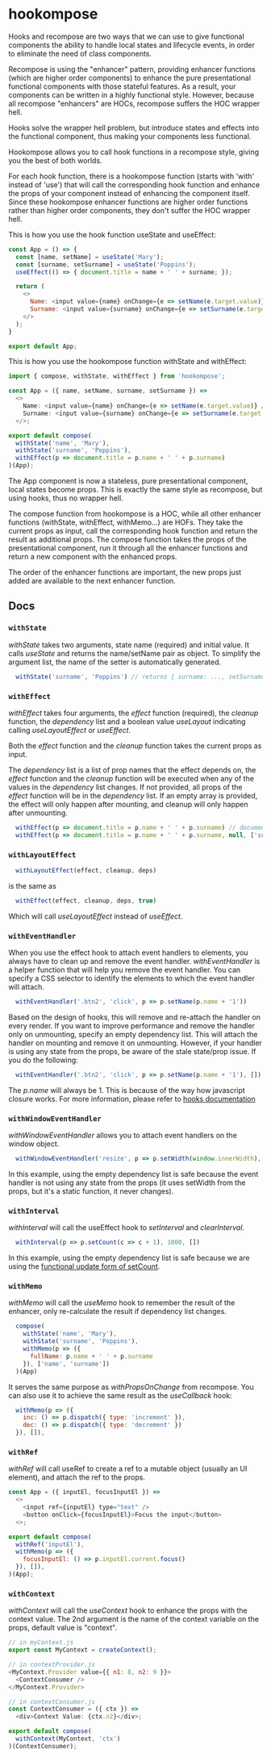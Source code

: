 # hookompose

Hooks and recompose are two ways that we can use to give functional components the ability to handle local states and lifecycle events, in order to eliminate the need of class components.

Recompose is using the "enhancer" pattern, providing enhancer functions (which are higher order components) to enhance the pure presentational functional components with those stateful features. As a result, your components can be written in a highly functional style. However, because all recompose "enhancers" are HOCs, recompose suffers the HOC wrapper hell.

Hooks solve the wrapper hell problem, but introduce states and effects into the functional component, thus making your components less functional.

Hookompose allows you to call hook functions in a recompose style, giving you the best of both worlds.

For each hook function, there is a hookompose function (starts with 'with' instead of 'use') that will call the corresponding hook function and enhance the props of your component instead of enhancing the component itself. Since these hookompose enhancer functions are higher order functions rather than higher order components, they don't suffer the HOC wrapper hell.

This is how you use the hook function useState and useEffect:

```js
const App = () => {
  const [name, setName] = useState('Mary');
  const [surname, setSurname] = useState('Poppins');
  useEffect(() => { document.title = name + ' ' + surname; });

  return (
    <>
      Name: <input value={name} onChange={e => setName(e.target.value)} />
      Surname: <input value={surname} onChange={e => setSurname(e.target.value)} />
    </>
  );
}

export default App;
```

This is how you use the hookompose function withState and withEffect:

```js
import { compose, withState, withEffect } from 'hookompose';

const App = ({ name, setName, surname, setSurname }) =>
  <>
    Name: <input value={name} onChange={e => setName(e.target.value)} />
    Surname: <input value={surname} onChange={e => setSurname(e.target.value)} />
  </>;

export default compose(
  withState('name', 'Mary'),
  withState('surname', 'Poppins'),
  withEffect(p => document.title = p.name + ' ' + p.surname)
)(App);
```

The App component is now a stateless, pure presentational component, local states become props. This is exactly the same style as recompose, but using hooks, thus no wrapper hell.

The compose function from hookompose is a HOC, while all other enhancer functions (withState, withEffect, withMemo...) are HOFs. They take the current props as input, call the corresponding hook function and return the result as additional props. The compose function takes the props of the presentational component, run it through all the enhancer functions and return a new component with the enhanced props.

The order of the enhancer functions are important, the new props just added are available to the next enhancer function.

## Docs


### `withState`

_withState_ takes two arguments, state name (required) and initial value. It calls _useState_ and returns the name/setName pair as object. To simplify the argument list, the name of the setter is automatically generated.

```js
  withState('surname', 'Poppins') // returns { surname: ..., setSurname: ... }
```


### `withEffect`

_withEffect_ takes four arguments, the _effect_ function (required), the _cleanup_ function, the _dependency_ list and a boolean value _useLayout_ indicating calling _useLayoutEffect_ or _useEffect_.

Both the _effect_ function and the _cleanup_ function takes the current props as input.

The _dependency_ list is a list of prop names that the effect depends on, the _effect_ function and the _cleanup_ function will be executed when any of the values in the _dependency_ list changes. If not provided, all props of the _effect_ function will be in the _dependency_ list. If an empty array is provided, the effect will only happen after mounting, and cleanup will only happen after unmounting.

```js
  withEffect(p => document.title = p.name + ' ' + p.surname) // document.title will be set on every render
  withEffect(p => document.title = p.name + ' ' + p.surname, null, ['surname']) // document.title will be set only if surname changes
```

### `withLayoutEffect`

```js
  withLayoutEffect(effect, cleanup, deps)
```

is the same as

```js
  withEffect(effect, cleanup, deps, true)
```

Which will call _useLayoutEffect_ instead of _useEffect_.


### `withEventHandler`

When you use the effect hook to attach event handlers to elements, you always have to clean up and remove the event handler. _withEventHandler_ is a helper function that will help you remove the event handler. You can specify a CSS selector to identify the elements to which the event handler will attach.

```js
  withEventHandler('.btn2', 'click', p => p.setName(p.name + '1'))
```

Based on the design of hooks, this will remove and re-attach the handler on every render. If you want to improve performance and remove the handler only on unmounting, specify an empty dependency list. This will attach the handler on mounting and remove it on unmounting. However, if your handler is using any state from the props, be aware of the stale state/prop issue. If you do the following:

```js
  withEventHandler('.btn2', 'click', p => p.setName(p.name + '1'), [])
```

The _p.name_ will always be 1. This is because of the way how javascript closure works. For more information, please refer to [hooks documentation](https://reactjs.org/docs/hooks-faq.html#performance-optimizations)

### `withWindowEventHandler`

_withWindowEventHandler_ allows you to attach event handlers on the window object.

```js
  withWindowEventHandler('resize', p => p.setWidth(window.innerWidth), [])
```

In this example, using the empty dependency list is safe because the event handler is not using any state from the props (it uses setWidth from the props, but it's a static function, it never changes).

### `withInterval`

_withInterval_ will call the useEffect hook to _setInterval_ and _clearInterval_.

```js
  withInterval(p => p.setCount(c => c + 1), 1000, [])
```

In this example, using the empty dependency list is safe because we are using the [functional update form of setCount](https://reactjs.org/docs/hooks-faq.html#performance-optimizations).

### `withMemo`

_withMemo_ will call the _useMemo_ hook to remember the result of the enhancer, only re-calculate the result if dependency list changes.

```js
  compose(
    withState('name', 'Mary'),
    withState('surname', 'Poppins'),
    withMemo(p => ({
      fullName: p.name + ' ' + p.surname
    }), ['name', 'surname'])
  )(App)
```

It serves the same purpose as _withPropsOnChange_ from recompose. You can also use it to achieve the same result as the _useCallback_ hook:

```js
  withMemo(p => ({
    inc: () => p.dispatch({ type: 'increment' }),
    dec: () => p.dispatch({ type: 'decrement' })
  }), []),
```

### `withRef`

_withRef_ will call useRef to create a ref to a mutable object (usually an UI element), and attach the ref to the props.

```js
const App = ({ inputEl, focusInputEl }) =>
  <>
    <input ref={inputEl} type="text" />
    <button onClick={focusInputEl}>Focus the input</button>
  <>;

export default compose(
  withRef('inputEl'),
  withMemo(p => ({
    focusInputEl: () => p.inputEl.current.focus()
  }), []),
)(App);
```

### `withContext`

_withContext_ will call the _useContext_ hook to enhance the props with the context value. The 2nd argument is the name of the context variable on the props, default value is "context".

```js
// in myContext.js
export const MyContext = createContext();

// in contextProvider.js
<MyContext.Provider value={{ n1: 8, n2: 9 }}>
  <ContextConsumer />
</MyContext.Provider>

// in contextConsumer.js
const ContextConsumer = ({ ctx }) =>
  <div>Context Value: {ctx.n2}</div>;

export default compose(
  withContext(MyContext, 'ctx')
)(ContextConsumer);
```